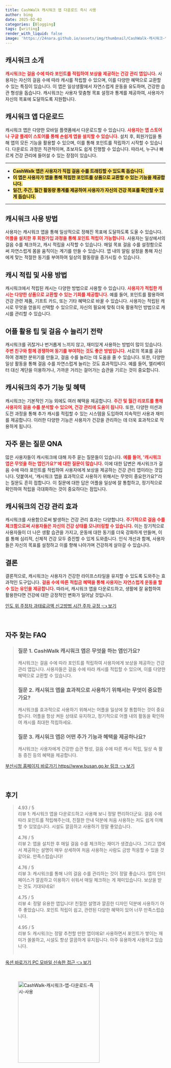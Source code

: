 ```yaml
---
title: CashWalk 캐시워크 앱 다운로드 즉시 사용
author: bing
date: 2025-02-02
categories: [Blogging]
tags: [writing]
render_with_liquid: false
image: 'https://24nara.github.io/assets/img/thumbnail/CashWalk-캐시워크-앱-다운로드-즉시-사용.webp'
---
```



<h2 id='캐시워크 소개'>캐시워크 소개</h2>

<p><b><span style="color: #ee2323;">캐시워크는 걸음 수에 따라 포인트를 적립하여 보상을 제공하는 건강 관리 앱입니다.</span></b> 사용자는 자신의 걸음 수에 따라 캐시를 적립할 수 있으며, 이를 다양한 혜택으로 교환할 수 있는 특징이 있습니다. 이 앱은 일상생활에서 자연스럽게 운동을 유도하며, 건강한 습관 형성을 돕습니다. 캐시워크는 사용자 맞춤형 목표 설정과 통계를 제공하여, 사용자가 자신의 목표에 도달하도록 지원합니다.</p>

<h2 id='캐시워크 앱 다운로드'>캐시워크 앱 다운로드</h2>

<p>캐시워크 앱은 다양한 모바일 플랫폼에서 다운로드할 수 있습니다. <b><span style="color: #ee2323;">사용자는 앱 스토어나 구글 플레이 스토어를 통해 손쉽게 앱을 설치할 수 있습니다.</span></b> 설치 후, 회원가입을 통해 앱의 모든 기능을 활용할 수 있으며, 이를 통해 포인트를 적립하기 시작할 수 있습니다. 다운로드 과정은 직관적이며, 초보자도 쉽게 진행할 수 있습니다. 따라서, 누구나 빠르게 건강 관리에 들어설 수 있는 장점이 있습니다.</p>

<hr />

<ul>
    <li><b><span style="background-color: #ffe066;">CashWalk 앱은 사용자가 직접 걸음 수를 트래킹할 수 있도록 돕습니다.</span></b></li>
    <li><b><span style="background-color: #ffe066;">이 앱은 사용자가 앱을 통해 적립한 포인트를 상품으로 교환할 수 있는 기능을 제공합니다.</span></b></li>
    <li><b><span style="background-color: #ffe066;">일간, 주간, 월간 활동량 통계를 제공하여 사용자가 자신의 건강 목표를 확인할 수 있게 돕습니다.</span></b></li>
</ul>

<hr />

<h2 id='캐시워크 사용 방법'>캐시워크 사용 방법</h2>

<p>사용자는 캐시워크 앱을 통해 일상적으로 정해진 목표에 도달하도록 도울 수 있습니다. <b><span style="color: #ee2323;">어플을 설치한 후 회원가입 과정을 통해 포인트 적립이 가능합니다.</span></b> 사용자는 일상에서의 걸음 수를 체크하고, 캐시 적립을 시작할 수 있습니다. 매일 목표 걸음 수를 설정함으로써 자연스럽게 몸을 움직이는 계기를 만들 수 있습니다. 앱 내의 알림 설정을 통해 자신에게 맞는 적절한 동기를 부여하여 일상의 활동량을 증가시킬 수 있습니다.</p>

<h2 id='캐시 적립 및 사용 방법'>캐시 적립 및 사용 방법</h2>

<p>캐시워크에서 적립된 캐시는 다양한 방법으로 사용할 수 있습니다. <b><span style="color: #ee2323;">사용자가 적립한 캐시는 다양한 상품으로 교환할 수 있는 기회를 제공합니다.</span></b> 예를 들어, 포인트를 활용하여 건강 관련 제품, 기프트 카드, 또는 기타 혜택으로 바꿀 수 있습니다. 사용자는 적립된 캐시로 무엇을 얻을지 선택할 수 있으므로, 자신의 필요에 맞춰 더욱 활용적인 방법으로 캐시를 관리할 수 있습니다.</p>

<h2 id='어플 활용 팁 및 걸음 수 늘리기 전략'>어플 활용 팁 및 걸음 수 늘리기 전략</h2>

<p>캐시워크를 귀찮거나 번거롭게 느끼지 않고, 재미있게 사용하는 방법이 많이 있습니다. <b><span style="color: #ee2323;">주변 친구와 함께 경쟁하며 동기를 부여하는 것도 좋은 방법입니다.</span></b> 서로의 목표를 공유하여 경쾌한 분위기를 만들고, 걸음 수를 늘리는 데 도움을 줄 수 있습니다. 또한, 다양한 일상 활동을 통해 걸음 수를 자연스럽게 늘리는 것도 효과적입니다. 예를 들어, 엘리베이터 대신 계단을 이용하거나, 가까운 거리는 걸어가는 습관을 기르는 것이 중요합니다.</p>

<h2 id='캐시워크의 추가 기능 및 혜택'>캐시워크의 추가 기능 및 혜택</h2>

<p>캐시워크는 기본적인 기능 외에도 여러 혜택을 제공합니다. <b><span style="color: #ee2323;">주간 및 월간 리포트를 통해 사용자의 걸음 수를 분석할 수 있으며, 건강 관리에 도움이 됩니다.</span></b> 또한, 다양한 미션과 도전 과정을 통해 추가 캐시를 적립할 수 있는 시스템을 도입하여 지속적인 사용과 재미를 제공합니다. 이러한 다양한 기능은 사용자가 건강을 관리하는 데 더욱 효과적으로 작용하게 됩니다.</p>

<h2 id='자주 묻는 질문 QNA'>자주 묻는 질문 QNA</h2>

<p>많은 사용자들이 캐시워크에 대해 자주 묻는 질문들이 있습니다. <b><span style="color: #ee2323;">예를 들어, '캐시워크 앱은 무엇을 하는 앱인가요?'에 대한 질문이 많습니다.</span></b> 이에 대한 답변은 캐시워크가 걸음 수에 따라 포인트를 적립하여 사용자에게 보상을 제공하는 건강 관리 앱이라는 것입니다. 덧붙여서, '캐시워크 앱을 효과적으로 사용하기 위해서는 무엇이 중요한가요?'라는 질문도 흔히 접합니다. 이 질문에 대한 답은 어플을 일상에 잘 통합하고, 정기적으로 확인하여 적립을 극대화하는 것이 중요하다는 점입니다.</p>

<h2 id='캐시워크의 건강 관리 효과'>캐시워크의 건강 관리 효과</h2>

<p>캐시워크를 사용함으로써 발생하는 건강 관리 효과는 다양합니다. <b><span style="color: #ee2323;">주기적으로 걸음 수를 체크함으로써 사용자들은 자신의 건강 상태를 모니터링할 수 있습니다.</span></b> 이는 장기적으로 사용자들이 더 나은 생활 습관을 가지고, 운동에 대한 동기를 더욱 강화하게 만들며, 이를 통해 심리적, 신체적 건강 모두 증진할 수 있게 도와줍니다. 인식 개선과 함께, 사용자들은 자신의 목표를 설정하고 이를 향해 나아가며 건강하게 살아갈 수 있습니다.</p>

<h2 id='결론'>결론</h2>

<p>결론적으로, 캐시워크는 사용자가 건강한 라이프스타일을 유지할 수 있도록 도와주는 효과적인 도구입니다. <b><span style="color: #ee2323;">걸음 수에 따른 적립금 혜택을 통해 사용자는 자연스럽게 운동을 할 수 있는 유인을 제공합니다.</span></b> 따라서, 캐시워크 앱을 다운로드하고, 생활에 잘 융합하여 활용한다면 건강에 대한 긍정적인 변화가 일어날 것입니다.</p>


<p><a class="click-button" title="인도 위 주정차 과태료금액 신고방법 시간 주차 규정" href="https://24nara.github.io/posts/%EC%9D%B8%EB%8F%84-%EC%9C%84-%EC%A3%BC%EC%A0%95%EC%B0%A8-%EA%B3%BC%ED%83%9C%EB%A3%8C%EA%B8%88%EC%95%A1-%EC%8B%A0%EA%B3%A0%EB%B0%A9%EB%B2%95-%EC%8B%9C%EA%B0%84-%EC%A3%BC%EC%B0%A8-%EA%B7%9C%EC%A0%95/" rel="dofollow">인도 위 주정차 과태료금액 신고방법 시간 주차 규정 👈 보기</a></p><br>
<h2 id='자주_찾는_FAQ'>자주 찾는 FAQ</h2>
<div itemscope="" itemtype="https://schema.org/FAQPage"> 
<blockquote> 
<div itemscope="" itemprop="mainEntity" itemtype="https://schema.org/Question"> 
<h3 itemprop="name">질문 1. CashWalk 캐시워크 앱은 무엇을 하는 앱인가요?</h3> 
<div itemscope="" itemprop="acceptedAnswer" itemtype="https://schema.org/Answer"> 
<span itemprop="text"> 
<p>캐시워크는 걸음 수에 따라 포인트를 적립하여 사용자에게 보상을 제공하는 건강 관리 앱입니다. 사용자들은 걸음 수에 따라 캐시를 적립할 수 있으며, 이를 다양한 혜택으로 교환할 수 있습니다.</p> 
</span> 
</div> 
</div> 

<div itemscope="" itemprop="mainEntity" itemtype="https://schema.org/Question"> 
<h3 itemprop="name">질문 2. 캐시워크 앱을 효과적으로 사용하기 위해서는 무엇이 중요한가요?</h3> 
<div itemscope="" itemprop="acceptedAnswer" itemtype="https://schema.org/Answer"> 
<span itemprop="text"> 
<p>캐시워크를 효과적으로 사용하기 위해서는 어플을 일상에 잘 통합하는 것이 중요합니다. 어플을 항상 켜둔 상태로 유지하고, 정기적으로 어플 내의 활동을 확인하여 캐시를 최대한 적립하세요.</p> 
</span> 
</div> 
</div> 

<div itemscope="" itemprop="mainEntity" itemtype="https://schema.org/Question"> 
<h3 itemprop="name">질문 3. 캐시워크 앱은 어떤 추가 기능과 혜택을 제공하나요?</h3> 
<div itemscope="" itemprop="acceptedAnswer" itemtype="https://schema.org/Answer"> 
<span itemprop="text"> 
<p>캐시워크는 사용자에게 건강한 습관 형성, 걸음 수에 따른 캐시 적립, 일상 속 활동 증진 등의 혜택을 제공합니다.</p> 
</span> 
</div> 
</div> 
</blockquote> 
</div>
<p><a class="click-button" title="부산시청 홈페이지 바로가기 https//www.busan.go.kr 링크" href="https://24nara.github.io/posts/%EB%B6%80%EC%82%B0%EC%8B%9C%EC%B2%AD-%ED%99%88%ED%8E%98%EC%9D%B4%EC%A7%80-%EB%B0%94%EB%A1%9C%EA%B0%80%EA%B8%B0-httpswww.busan.go.kr-%EB%A7%81%ED%81%AC/" rel="dofollow">부산시청 홈페이지 바로가기 https//www.busan.go.kr 링크 👈 보기</a></p><br>
<h2 id='후기'>후기</h2>
<div itemscope itemtype="https://schema.org/Product">
  <blockquote>
  <div itemprop="review" itemscope itemtype="https://schema.org/Review">
      <div itemprop="reviewRating" itemscope itemtype="https://schema.org/Rating"> <span itemprop="ratingValue">4.93</span> / <span itemprop="bestRating">5</span> </div>
      <span itemprop="reviewBody">리뷰 1: 캐시워크 앱을 다운로드하고 사용해 보니 정말 편리하더군요. 걸음 수에 따라 포인트를 적립해주는데, 친절한 안내 덕분에 처음 사용하는 저도 쉽게 이해할 수 있었습니다. 시설도 깔끔하고 사용하기 정말 좋았습니다.</span>
  </div>
  <br>
  <div itemprop="review" itemscope itemtype="https://schema.org/Review">
      <div itemprop="reviewRating" itemscope itemtype="https://schema.org/Rating"> <span itemprop="ratingValue">4.76</span> / <span itemprop="bestRating">5</span> </div>
      <span itemprop="reviewBody">리뷰 2: 앱을 설치한 후 매일 걸음 수를 체크하는 재미가 생겼습니다. 그리고 앱에서 제공하는 설명이 매우 상세하여 처음 사용하는 사람도 금방 적응할 수 있을 것 같아요. 만족스럽습니다!</span>
  </div>
  <br>
  <div itemprop="review" itemscope itemtype="https://schema.org/Review">
      <div itemprop="reviewRating" itemscope itemtype="https://schema.org/Rating"> <span itemprop="ratingValue">4.76</span> / <span itemprop="bestRating">5</span> </div>
      <span itemprop="reviewBody">리뷰 3: 캐시워크를 통해 나의 걸음 수를 관리하는 것이 정말 좋습니다. 앱의 인터페이스가 깔끔하고 이용하기 쉬워서 매일 체크하는 게 재미있습니다. 보상을 받는 것도 기대되네요!</span>
  </div>
  <br>
  <div itemprop="review" itemscope itemtype="https://schema.org/Review">
      <div itemprop="reviewRating" itemscope itemtype="https://schema.org/Rating"> <span itemprop="ratingValue">4.75</span> / <span itemprop="bestRating">5</span> </div>
      <span itemprop="reviewBody">리뷰 4: 정말 유용한 앱입니다! 친절한 설명과 깔끔한 디자인 덕분에 사용하기 아주 좋았습니다. 포인트 적립이 쉽고, 관련된 다양한 혜택이 있어 너무 만족스럽습니다.</span>
  </div>
  <br>
  <div itemprop="review" itemscope itemtype="https://schema.org/Review">
      <div itemprop="reviewRating" itemscope itemtype="https://schema.org/Rating"> <span itemprop="ratingValue">4.95</span> / <span itemprop="bestRating">5</span> </div>
      <span itemprop="reviewBody">리뷰 5: 캐시워크는 정말 추천할 만한 앱이에요! 사용하면서 포인트가 쌓이는 재미가 쏠쏠하고, 시설도 항상 깔끔하게 유지됩니다. 아주 유용하게 사용하고 있습니다.</span>
  </div>
  <br>
  </blockquote>
</div>
<p><a class="click-button" title="옥션 바로가기 PC 모바일 신속한 접근" href="https://24nara.github.io/posts/%EC%98%A5%EC%85%98-%EB%B0%94%EB%A1%9C%EA%B0%80%EA%B8%B0-PC-%EB%AA%A8%EB%B0%94%EC%9D%BC-%EC%8B%A0%EC%86%8D%ED%95%9C-%EC%A0%91%EA%B7%BC/" rel="dofollow">옥션 바로가기 PC 모바일 신속한 접근 👈 보기</a></p><br>
<figure class="image"><img src="https://24nara.github.io/assets/img/thumbnail/CashWalk-캐시워크-앱-다운로드-즉시-사용.webp" alt="CashWalk-캐시워크-앱-다운로드-즉시-사용" width="256" height="256"></figure>